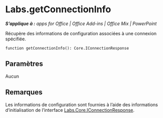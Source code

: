 
# Labs.getConnectionInfo

 _**S’applique à :** apps for Office | Office Add-ins | Office Mix | PowerPoint_

Récupère des informations de configuration associées à une connexion spécifiée.

```
function getConnectionInfo(): Core.IConnectionResponse
```


## Paramètres

Aucun


## Remarques

Les informations de configuration sont fournies à l’aide des informations d’initialisation de l’interface [Labs.Core.IConnectionResponse](../../reference/office-mix/labs.core.iconnectionresponse.md).

